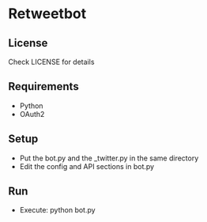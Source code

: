 Retweetbot
=========

License
-------

Check LICENSE for details

Requirements
------------

 * Python
 * OAuth2

Setup
-----

 * Put the bot.py and the \_twitter.py in the same directory
 * Edit the config and API sections in bot.py

Run
---

 * Execute: python bot.py

